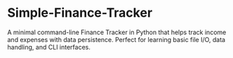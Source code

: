 # Simple-Finance-Tracker
A minimal command-line Finance Tracker in Python that helps track income and expenses with data persistence. Perfect for learning basic file I/O, data handling, and CLI interfaces.
